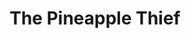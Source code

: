 ---
title: "The Pineapple Thief"
summary: "The Pineapple Thief is the musical vision of . He started TPT as an outlet for his music back in 1999. In the spring of 2002, after the third album, *Variations on a Dream*, which was probably the album that gave TPT the boost they needed, reaching out to yet more people all over the world, Bruce decided to form a band to take his music to the fans. The band consisted of his close musical friends - former university band mate on bass, on guitars, on keyboards and on drums. Matt has since left but has since joined to play keyboards. Wayne Higgins left the band in March 2008, but the group continues as a four-piece live act. The first six albums were released on records. In late 2007, the band were signed to , who would later re-release their older albums.."
image: "the-pineapple-thief.jpg"
apple_music_artist_url: "https://music.apple.com/gb/artist/the-pineapple-thief/278648772"
---